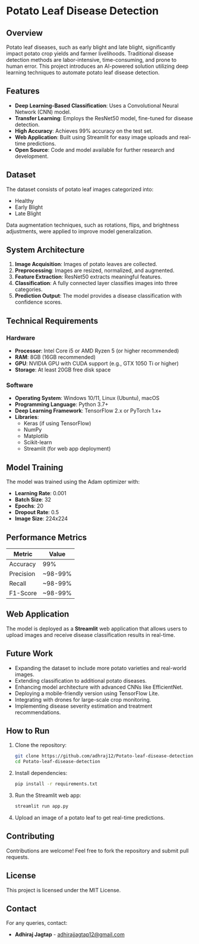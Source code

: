 # Potato Leaf Disease Detection

## Overview
Potato leaf diseases, such as early blight and late blight, significantly impact potato crop yields and farmer livelihoods. Traditional disease detection methods are labor-intensive, time-consuming, and prone to human error. This project introduces an AI-powered solution utilizing deep learning techniques to automate potato leaf disease detection.

## Features
- **Deep Learning-Based Classification**: Uses a Convolutional Neural Network (CNN) model.
- **Transfer Learning**: Employs the ResNet50 model, fine-tuned for disease detection.
- **High Accuracy**: Achieves 99% accuracy on the test set.
- **Web Application**: Built using Streamlit for easy image uploads and real-time predictions.
- **Open Source**: Code and model available for further research and development.

## Dataset
The dataset consists of potato leaf images categorized into:
- Healthy
- Early Blight
- Late Blight

Data augmentation techniques, such as rotations, flips, and brightness adjustments, were applied to improve model generalization.

## System Architecture
1. **Image Acquisition**: Images of potato leaves are collected.
2. **Preprocessing**: Images are resized, normalized, and augmented.
3. **Feature Extraction**: ResNet50 extracts meaningful features.
4. **Classification**: A fully connected layer classifies images into three categories.
5. **Prediction Output**: The model provides a disease classification with confidence scores.

## Technical Requirements
### Hardware
- **Processor**: Intel Core i5 or AMD Ryzen 5 (or higher recommended)
- **RAM**: 8GB (16GB recommended)
- **GPU**: NVIDIA GPU with CUDA support (e.g., GTX 1050 Ti or higher)
- **Storage**: At least 20GB free disk space

### Software
- **Operating System**: Windows 10/11, Linux (Ubuntu), macOS
- **Programming Language**: Python 3.7+
- **Deep Learning Framework**: TensorFlow 2.x or PyTorch 1.x+
- **Libraries**:
  - Keras (if using TensorFlow)
  - NumPy
  - Matplotlib
  - Scikit-learn
  - Streamlit (for web app deployment)

## Model Training
The model was trained using the Adam optimizer with:
- **Learning Rate**: 0.001
- **Batch Size**: 32
- **Epochs**: 20
- **Dropout Rate**: 0.5
- **Image Size**: 224x224

## Performance Metrics
| Metric      | Value  |
|------------|--------|
| Accuracy   | 99%    |
| Precision  | ~98-99%|
| Recall     | ~98-99%|
| F1-Score   | ~98-99%|

## Web Application
The model is deployed as a **Streamlit** web application that allows users to upload images and receive disease classification results in real-time.

## Future Work
- Expanding the dataset to include more potato varieties and real-world images.
- Extending classification to additional potato diseases.
- Enhancing model architecture with advanced CNNs like EfficientNet.
- Deploying a mobile-friendly version using TensorFlow Lite.
- Integrating with drones for large-scale crop monitoring.
- Implementing disease severity estimation and treatment recommendations.

## How to Run
1. Clone the repository:
   ```bash
   git clone https://github.com/adhraj12/Potato-leaf-disease-detection.git
   cd Potato-leaf-disease-detection
   ```
2. Install dependencies:
   ```bash
   pip install -r requirements.txt
   ```
3. Run the Streamlit web app:
   ```bash
   streamlit run app.py
   ```
4. Upload an image of a potato leaf to get real-time predictions.

## Contributing
Contributions are welcome! Feel free to fork the repository and submit pull requests.

## License
This project is licensed under the MIT License.

## Contact
For any queries, contact:
- **Adhiraj Jagtap** - [adhirajjagtap12@gmail.com](mailto:adhirajjagtap12@gmail.com)



